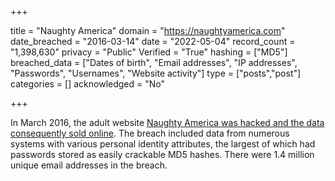 +++

title = "Naughty America"
domain = "https://naughtyamerica.com"
date_breached = "2016-03-14"
date = "2022-05-04"
record_count = "1,398,630"
privacy = "Public"
Verified = "True"
hashing = ["MD5"]
breached_data = ["Dates of birth", "Email addresses", "IP addresses", "Passwords", "Usernames", "Website activity"]
type = ["posts","post"]
categories = []
acknowledged = "No"


+++


In March 2016, the adult website <a href="http://www.forbes.com/sites/thomasbrewster/2016/04/14/naughty-america-fappening-hacked-porn-sites/" target="_blank" rel="noopener">Naughty America was hacked and the data consequently sold online</a>. The breach included data from numerous systems with various personal identity attributes, the largest of which had passwords stored as easily crackable MD5 hashes. There were 1.4 million unique email addresses in the breach.

